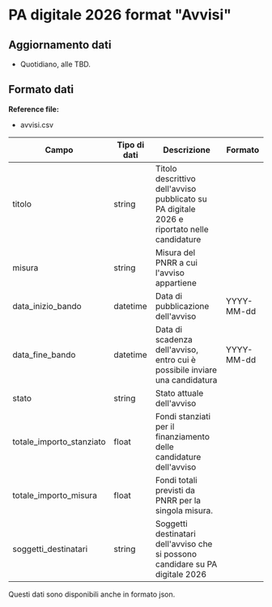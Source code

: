 # PA digitale 2026 format "Avvisi"

## Aggiornamento dati
- Quotidiano, alle TBD. 

## Formato dati

**Reference file:** 
* avvisi.csv<br>

| Campo | Tipo di dati | Descrizione | Formato |
| --- | --- | --- | --- |
| titolo | string | Titolo descrittivo dell'avviso pubblicato su PA digitale 2026 e riportato nelle candidature| |
| misura | string | Misura del PNRR a cui l'avviso appartiene | |
| data_inizio_bando | datetime | Data di pubblicazione dell'avviso | YYYY-MM-dd|
| data_fine_bando | datetime | Data di scadenza dell'avviso, entro cui è possibile inviare una candidatura | YYYY-MM-dd|
| stato| string | Stato attuale dell'avviso | |
| totale_importo_stanziato | float | Fondi stanziati per il finanziamento delle candidature dell'avviso | |
| totale_importo_misura | float | Fondi totali previsti da PNRR per la singola misura. | |
| soggetti_destinatari | string | Soggetti destinatari dell'avviso che si possono candidare su PA digitale 2026 | |

Questi dati sono disponibili anche in formato json.
